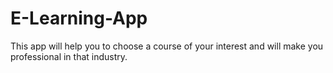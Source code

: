 # E-Learning-App
This app will help you to choose a course of your interest and will make you professional in that industry.
